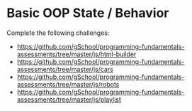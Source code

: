 # Basic OOP State / Behavior

Complete the following challenges:

- https://github.com/gSchool/programming-fundamentals-assessments/tree/master/js/html-builder
- https://github.com/gSchool/programming-fundamentals-assessments/tree/master/js/cars
- https://github.com/gSchool/programming-fundamentals-assessments/tree/master/js/robots
- https://github.com/gSchool/programming-fundamentals-assessments/tree/master/js/playlist
